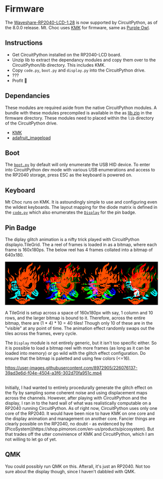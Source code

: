 # Firmware

The [Waveshare-RP2040-LCD-1.28](https://circuitpython.org/board/waveshare_rp2040_lcd_1_28/) is now supported by CircuitPython, as of the 8.0.0 release. Mt. Choc uses [KMK](http://kmkfw.io/) for firmware, same as [Purple Owl](https://github.com/SonalPinto/purple-owl).

## Instructions
- Get CircuitPython installed on the RP2040-LCD board.
- Unzip lib to extract the dependancy modules and copy them over to the CircuitPython/lib directory. This includes KMK.
- Copy `code.py`, `boot.py` and `display.py` into the CircuitPython drive.
- ???
- Profit 💸

## Dependancies
These modules are required aside from the native CircuitPython modules. A bundle with these modules precompiled is available in the as [lib.zip](../firmware/lib.zip) in the firmware directory. These modules need to placed within the `lib` directory of the CircuitPython drive.
- [KMK](http://kmkfw.io/)
- [adafruit_imageload](https://github.com/adafruit/Adafruit_CircuitPython_ImageLoad)

## Boot
The [`boot.py`](../firmware/boot.py) by default will only enumerate the USB HID device. To enter into CircuitPython dev mode with various USB enumerations and access to the RP2040 storage, press ESC as the keyboard is powered on.

## Keyboard
Mt Choc runs on KMK. It is astoundingly simple to use and configuring even the wildest keyboards. The layout mapping for the diode matrix is defined in the [`code.py`](../firmware/code.py) which also enumerates the [`Display`](../firmware/display.py) for the pin badge.

## Pin Badge

The diplay glitch animation is a nifty trick played with CircuitPython displayio.TileGrid. The a reel of frames is loaded in as a bitmap, where each frame is 160x180ps. The below reel has 4 frames collated into a bitmap of 640x180.

<p align="center" width="100%">
    <img src="../assets/samurai_pinbadge.png">
</p>

A TileGrid is setup across a space of 160x180px with say, 1 column and 10 rows, and the larger bitmap is bound to it. Therefore, across the entire bitmap, there are (1 * 4) * 10 = 40 tiles! Though only 10 of these are in the "visible" at any point of time. The animation effect randomly swaps out the tiles across the frames, every cycle.

The `Display` module is not entirely generic, but it isn't too specific either. So it is possible to load a bitmap reel with more frames (as long as it can be loaded into memory) or go wild with the glitch effect configuration. Do ensure that the bitmap is paletted and using few colors (<=16).

https://user-images.githubusercontent.com/8972905/226076137-39ad3e6d-f04e-4504-a3f6-302d70fa951c.mp4

</br>
Initially, I had wanted to entirely procedurally generate the glitch effect on the fly by sampling some coherent noise and using displacement maps across the channels. However, after playing with CircuitPython and the display, I ran in to the hard wall of what was realistically computable on a RP2040 running CircuitPython. As of right now, CircuitPython uses only one core of the RP2040. It would have been nice to have KMK on one core and the display animation and management on another core. Fancier things are clearly possible on the RP2040, no doubt - as evidenced by the [PicoSystem](https://shop.pimoroni.com/en-us/products/picosystem). But that trades off the utter convinience of KMK and CircuitPython, which I am not willing to let go of yet.

## QMK
You could possibly run QMK on this. Afterall, it's just an RP2040. Not too sure about the display though, since I haven't dabbled with QMK.
